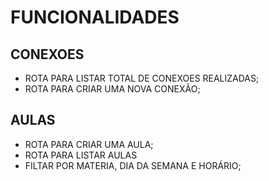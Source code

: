 # FUNCIONALIDADES

## CONEXOES

- ROTA PARA LISTAR TOTAL DE CONEXOES REALIZADAS;
- ROTA PARA CRIAR UMA NOVA CONEXÃO;


## AULAS
- ROTA PARA CRIAR UMA AULA;
- ROTA PARA LISTAR AULAS
 - FILTAR POR MATERIA, DIA DA SEMANA E HORÁRIO;